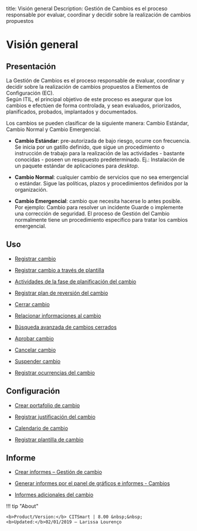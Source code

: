 title:  Visión general 
Description: Gestión de Cambios es el proceso responsable por evaluar, coordinar y decidir sobre  la realización de cambios propuestos
# Visión general  

Presentación
----------------

La Gestión de Cambios es el proceso responsable de evaluar, coordinar y decidir
sobre la realización de cambios propuestos a Elementos de Configuración (EC).  
Según ITIL, el principal objetivo de este proceso es asegurar que los cambios
e efectúen de forma controlada, y sean evaluados, priorizados, planificados,
probados, implantados y documentados.

Los cambios se pueden clasificar de la siguiente manera: Cambio Estándar, Cambio
Normal y Cambio Emergencial.

-   **Cambio Estándar**: pre-autorizada de bajo riesgo, ocurre con frecuencia.
    Se inicia por un gatillo definido, que sigue un procedimiento o instrucción de
    trabajo para la realización de las actividades - bastante conocidas - poseen un
    resupuesto predeterminado. Ej.: Instalación de un paquete estándar de aplicaciones
    para *desktop*.

-   **Cambio Normal**: cualquier cambio de servicios que no sea emergencial o
    estándar. Sigue las políticas, plazos y procedimientos definidos por la
    organización.

-   **Cambio Emergencial**: cambio que necesita hacerse lo antes posible. Por
    ejemplo: Cambio para resolver un incidente Guarde o implemente una corrección
    de seguridad. El proceso de Gestión del Cambio normalmente tiene un
    procedimiento específico para tratar los cambios emergencial.

Uso
-------

-  [Registrar cambio](/es-es/citsmart-platform-9/processes/change/use/register-change.html)

-  [Registrar cambio a través de plantilla](/es-es/citsmart-platform-9/processes/change/use/register-change-via-template.html)

-  [Actividades de la fase de planificación del cambio](/es-es/citsmart-platform-9/processes/change/use/change-planning-activities.html)

-  [Registrar plan de reversión del cambio](/es-es/citsmart-platform-9/processes/change/use/change-reversion-plan.html)

-  [Cerrar cambio](/es-es/citsmart-platform-9/processes/change/use/execute-change.html)

-  [Relacionar informaciones al cambio](/es-es/citsmart-platform-9/processes/change/use/relate-information-to-change.html)

-  [Búsqueda avanzada de cambios cerrados](/es-es/citsmart-platform-9/processes/change/use/advanced-search-for-change.html)

-  [Aprobar cambio](/es-es/citsmart-platform-9/processes/change/use/change-approval.html)

-  [Cancelar cambio](/es-es/citsmart-platform-9/processes/change/use/cancel-change.html)

-  [Suspender cambio](/es-es/citsmart-platform-9/processes/change/use/suspend-change.html)

- [Registrar ocurrencias del cambio](/es-es/citsmart-platform-9/processes/change/use/change-occurrences.html)

Configuración
----------------

-   [Crear portafolio de cambio](/es-es/citsmart-platform-9/processes/change/configuration/change-portfolio.html)

-   [Registrar justificación del cambio](/es-es/citsmart-platform-9/processes/change/configuration/change-justification.html)

-   [Calendario de cambio](/es-es/citsmart-platform-9/processes/change/configuration/change-schedule.html)

-   [Registrar plantilla de cambio](/es-es/citsmart-platform-9/processes/change/configuration/change-template.html) 

Informe
-------

-   [Crear informes – Gestión de cambio](/es-es/citsmart-platform-9/processes/change/use/generate-reports-change-management.html)

-   [Generar informes por el panel de gráficos e informes - Cambios](/es-es/citsmart-platform-9/processes/change/use/generate-reports-charts-panel-change.html)

-   [Informes adicionales del cambio](/es-es/citsmart-platform-9/processes/change/use/change-additional-reports.html)

!!! tip "About"

    <b>Product/Version:</b> CITSmart | 8.00 &nbsp;&nbsp;
    <b>Updated:</b>02/01/2019 – Larissa Lourenço

